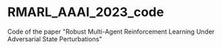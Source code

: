# RMARL_AAAI_2023_code
Code of the paper "Robust Multi-Agent Reinforcement Learning Under Adversarial State Perturbations"
